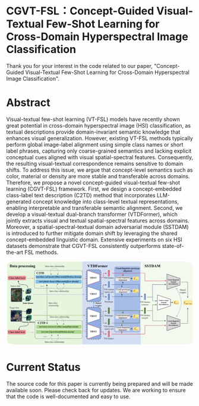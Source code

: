 # CGVT-FSL：Concept-Guided Visual-Textual Few-Shot Learning for Cross-Domain Hyperspectral Image Classification

Thank you for your interest in the code related to our paper, "Concept-Guided Visual-Textual Few-Shot Learning for Cross-Domain Hyperspectral Image Classification".

# Abstract

Visual-textual few-shot learning (VT-FSL) models have recently shown great potential in cross-domain hyperspectral image (HSI) classification, as textual descriptions provide domain-invariant semantic knowledge that enhances visual generalization. However, existing VT-FSL methods typically perform global image-label alignment using simple class names or short label phrases, capturing only coarse-grained semantics and lacking explicit conceptual cues aligned with visual spatial-spectral features. Consequently, the resulting visual-textual correspondence remains sensitive to domain shifts. To address this issue, we argue that concept-level semantics such as color, material or density are more stable and transferable across domains. Therefore, we propose a novel concept-guided visual-textual few-shot learning (CGVT-FSL) framework. First, we design a concept-embedded class-label text description (C2TD) method that incorporates LLM-generated concept knowledge into class-level textual representations, enabling interpretable and transferable semantic alignment. Second, we develop a visual-textual dual-branch transformer (VTDFormer), which jointly extracts visual and textual spatial-spectral features across domains. Moreover, a spatial-spectral-textual domain adversarial module (SSTDAM) is introduced to further mitigate domain shift by leveraging the shared concept-embedded linguistic domain. Extensive experiments on six HSI datasets demonstrate that CGVT-FSL consistently outperforms state-of-the-art FSL methods.

![Alt text](figures/Fig.1.png)


# Current Status
The source code for this paper is currently being prepared and will be made available soon. Please check back for updates. We are working to ensure that the code is well-documented and easy to use.

